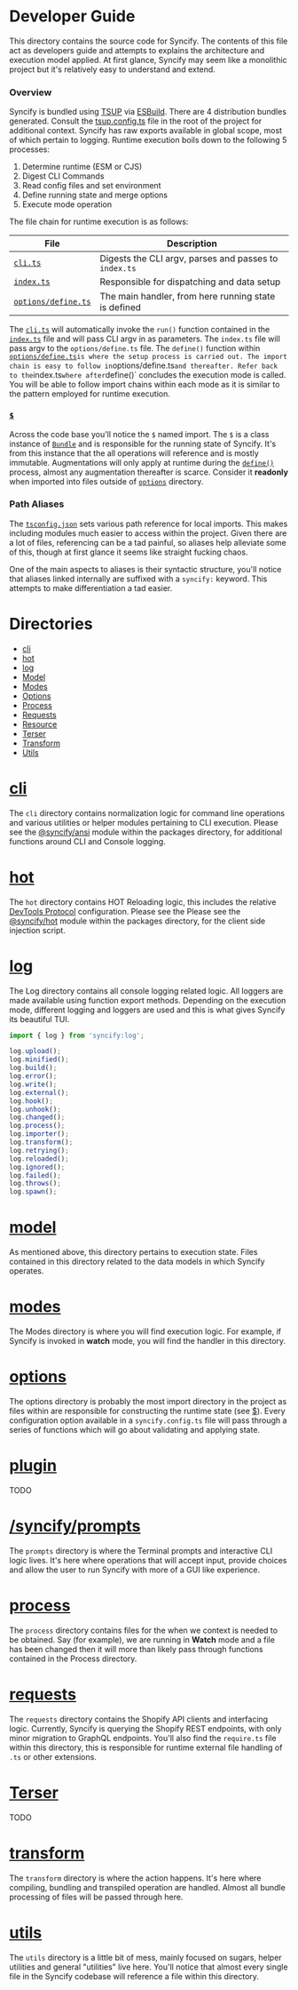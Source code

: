 # Developer Guide

This directory contains the source code for Syncify. The contents of this file act as developers guide and attempts to explains the architecture and execution model applied. At first glance, Syncify may seem like a monolithic project but it's relatively easy to understand and extend.

### Overview

Syncify is bundled using [TSUP](#) via [ESBuild](#). There are 4 distribution bundles generated. Consult the [tsup.config.ts](#) file in the root of the project for additional context. Syncify has raw exports available in global scope, most of which pertain to logging. Runtime execution boils down to the following 5 processes:

1. Determine runtime (ESM or CJS)
2. Digest CLI Commands
3. Read config files and set environment
4. Define running state and merge options
5. Execute mode operation

The file chain for runtime execution is as follows:

| File                                     | Description                                           |
| ---------------------------------------- | ----------------------------------------------------- |
| [`cli.ts`](cli.ts)                       | Digests the CLI argv, parses and passes to `index.ts` |
| [`index.ts`](index.ts)                   | Responsible for dispatching and data setup            |
| [`options/define.ts`](options/define.ts) | The main handler, from here running state is defined  |

The [`cli.ts`](cli.ts) will automatically invoke the `run()` function contained in the [`index.ts`](index.ts) file and will pass CLI argv in as parameters. The `index.ts` file will pass argv to the `options/define.ts` file. The `define()` function within [`options/define.ts`](options/define.ts)`is where the setup process is carried out. The import chain is easy to follow in`options/define.ts`and thereafter. Refer back to the`index.ts`where after`define()` concludes the execution mode is called. You will be able to follow import chains within each mode as it is similar to the pattern employed for runtime execution.

### [`$`](model/$.ts)

Across the code base you'll notice the `$` named import. The `$` is a class instance of [`Bundle`](/types//bundle/index.d.ts) and is responsible for the running state of Syncify. It's from this instance that the all operations will reference and is mostly immutable. Augmentations will only apply at runtime during the [`define()`](options/define.ts) process, almost any augmentation thereafter is scarce. Consider it **readonly** when imported into files outside of [`options`](options) directory.

### Path Aliases

The [`tsconfig.json`](/tsconfig.json) sets various path reference for local imports. This makes including modules much easier to access within the project. Given there are a lot of files, referencing can be a tad painful, so aliases help alleviate some of this, though at first glance it seems like straight fucking chaos.

One of the main aspects to aliases is their syntactic structure, you'll notice that aliases linked internally are suffixed with a `syncify:` keyword. This attempts to make differentiation a tad easier.

# Directories

- [cli](#cli)
- [hot](#hot)
- [log](#log)
- [Model](#model)
- [Modes](#modes)
- [Options](#options)
- [Process](#process)
- [Requests](#requests)
- [Resource](#resource)
- [Terser](#terser)
- [Transform](#transform)
- [Utils](#utils)

# [cli](/syncify/cli)

The `cli` directory contains normalization logic for command line operations and various utilities or helper modules pertaining to CLI execution. Please see the [@syncify/ansi](/packages/ansi/) module within the packages directory, for additional functions around CLI and Console logging.

# [hot](/syncify/hot)

The `hot` directory contains HOT Reloading logic, this includes the relative [DevTools Protocol](https://chromedevtools.github.io/devtools-protocol/) configuration. Please see the Please see the [@syncify/hot](/packages/hot/) module within the packages directory, for the client side injection script.

# [log](/syncify/hot)

The Log directory contains all console logging related logic. All loggers are made available using function export methods. Depending on the execution mode, different logging and loggers are used and this is what gives Syncify its beautiful TUI.

```js
import { log } from 'syncify:log';

log.upload();
log.minified();
log.build();
log.error();
log.write();
log.external();
log.hook();
log.unhook();
log.changed();
log.process();
log.importer();
log.transform();
log.retrying();
log.reloaded();
log.ignored();
log.failed();
log.throws();
log.spawn();
```

# [model](/syncify/model)

As mentioned above, this directory pertains to execution state. Files contained in this directory related to the data models in which Syncify operates.

# [modes](/syncify/modes)

The Modes directory is where you will find execution logic. For example, if Syncify is invoked in **watch** mode, you will find the handler in this directory.

# [options](/syncify/options)

The options directory is probably the most import directory in the project as files within are responsible for constructing the runtime state (see [$](#overview)). Every configuration option available in a `syncify.config.ts` file will pass through a series of functions which will go about validating and applying state.

# [plugin](plugin)

TODO

# [/syncify/prompts](process)

The `prompts` directory is where the Terminal prompts and interactive CLI logic lives. It's here where operations that will accept input, provide choices and allow the user to run Syncify with more of a GUI like experience.

# [process](/syncify/process)

The `process` directory contains files for the when we context is needed to be obtained. Say (for example), we are running in **Watch** mode and a file has been changed then it will more than likely pass through functions contained in the Process directory.

# [requests](/syncify/requests)

The `requests` directory contains the Shopify API clients and interfacing logic. Currently, Syncify is querying the Shopify REST endpoints, with only minor migration to GraphQL endpoints. You'll also find the `require.ts` file within this directory, this is responsible for runtime external file handling of `.ts` or other extensions.

# [Terser](terser)

TODO

# [transform](/syncify/transform)

The `transform` directory is where the action happens. It's here where compiling, bundling and transpiled operation are handled. Almost all bundle processing of files will be passed through here.

# [utils](/syncify/utils)

The `utils` directory is a little bit of mess, mainly focused on sugars, helper utilities and general "utilities" live here. You'll notice that almost every single file in the Syncify codebase will reference a file within this directory.
